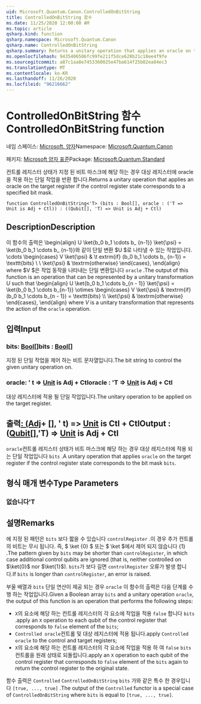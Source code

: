 ```yaml
---
uid: Microsoft.Quantum.Canon.ControlledOnBitString
title: ControlledOnBitString 함수
ms.date: 11/25/2020 12:00:00 AM
ms.topic: article
qsharp.kind: function
qsharp.namespace: Microsoft.Quantum.Canon
qsharp.name: ControlledOnBitString
qsharp.summary: Returns a unitary operation that applies an oracle on the target register if the control register state corresponds to a specified bit mask.
ms.openlocfilehash: 9435406506fc99fe211f5dce628b21c18ee4f9fe
ms.sourcegitcommit: a87c1aa8e7453360025e47ba614f25b02ea84ec3
ms.translationtype: MT
ms.contentlocale: ko-KR
ms.lasthandoff: 11/26/2020
ms.locfileid: "96216662"
---
```

# <a name="controlledonbitstring-function"></a><span data-ttu-id="ec5b4-102">ControlledOnBitString 함수</span><span class="sxs-lookup"><span data-stu-id="ec5b4-102">ControlledOnBitString function</span></span>

<span data-ttu-id="ec5b4-103">네임 스페이스: [Microsoft. 양자](xref:Microsoft.Quantum.Canon)</span><span class="sxs-lookup"><span data-stu-id="ec5b4-103">Namespace: [Microsoft.Quantum.Canon](xref:Microsoft.Quantum.Canon)</span></span>

<span data-ttu-id="ec5b4-104">패키지: [Microsoft 양자 표준](https://nuget.org/packages/Microsoft.Quantum.Standard)</span><span class="sxs-lookup"><span data-stu-id="ec5b4-104">Package: [Microsoft.Quantum.Standard](https://nuget.org/packages/Microsoft.Quantum.Standard)</span></span>


<span data-ttu-id="ec5b4-105">컨트롤 레지스터 상태가 지정 된 비트 마스크에 해당 하는 경우 대상 레지스터에 oracle을 적용 하는 단일 작업을 반환 합니다.</span><span class="sxs-lookup"><span data-stu-id="ec5b4-105">Returns a unitary operation that applies an oracle on the target register if the control register state corresponds to a specified bit mask.</span></span>

```qsharp
function ControlledOnBitString<'T> (bits : Bool[], oracle : ('T => Unit is Adj + Ctl)) : ((Qubit[], 'T) => Unit is Adj + Ctl)
```


## <a name="description"></a><span data-ttu-id="ec5b4-106">Description</span><span class="sxs-lookup"><span data-stu-id="ec5b4-106">Description</span></span>

<span data-ttu-id="ec5b4-107">이 함수의 출력은 \begin{align} U \ket{b_0 b_1 \cdots b_ {n-1}} \ket{\psi} = \ket{b_0 b_1 \cdots b_ {n-1}}와 같이 단일 변환 $U $로 나타낼 수 있는 작업입니다. \cdots \begin{cases} V \ket{\psi} & \t extrm{if} (b_0 b_1 \cdots b_ {n-1}) = \texttt{bits} \\ \\ \ket{\psi} & \textrm{otherwise} \end{cases}, \end{align} where $V $은 작업 동작을 나타내는 단일 변환입니다 `oracle` .</span><span class="sxs-lookup"><span data-stu-id="ec5b4-107">The output of this function is an operation that can be represented by a unitary transformation $U$ such that \begin{align} U \ket{b_0 b_1 \cdots b_{n - 1}} \ket{\psi} = \ket{b_0 b_1 \cdots b_{n-1}} \otimes \begin{cases} V \ket{\psi} & \textrm{if} (b_0 b_1 \cdots b_{n - 1}) = \texttt{bits} \\\\ \ket{\psi} & \textrm{otherwise} \end{cases}, \end{align} where $V$ is a unitary transformation that represents the action of the `oracle` operation.</span></span>

## <a name="input"></a><span data-ttu-id="ec5b4-108">입력</span><span class="sxs-lookup"><span data-stu-id="ec5b4-108">Input</span></span>

### <a name="bits--bool"></a><span data-ttu-id="ec5b4-109">bits: [Bool](xref:microsoft.quantum.lang-ref.bool)[]</span><span class="sxs-lookup"><span data-stu-id="ec5b4-109">bits : [Bool](xref:microsoft.quantum.lang-ref.bool)[]</span></span>

<span data-ttu-id="ec5b4-110">지정 된 단일 작업을 제어 하는 비트 문자열입니다.</span><span class="sxs-lookup"><span data-stu-id="ec5b4-110">The bit string to control the given unitary operation on.</span></span>


### <a name="oracle--t--unit--is-adj--ctl"></a><span data-ttu-id="ec5b4-111">oracle: ' t => [Unit](xref:microsoft.quantum.lang-ref.unit)  is Adj + Ctl</span><span class="sxs-lookup"><span data-stu-id="ec5b4-111">oracle : 'T => [Unit](xref:microsoft.quantum.lang-ref.unit)  is Adj + Ctl</span></span>

<span data-ttu-id="ec5b4-112">대상 레지스터에 적용 될 단일 작업입니다.</span><span class="sxs-lookup"><span data-stu-id="ec5b4-112">The unitary operation to be applied on the target register.</span></span>



## <a name="output--qubitt--unit--is-adj--ctl"></a><span data-ttu-id="ec5b4-113">출력[: (Adj](xref:microsoft.quantum.lang-ref.qubit)+ [], ' t) => [Unit](xref:microsoft.quantum.lang-ref.unit)  is Ctl + Ctl</span><span class="sxs-lookup"><span data-stu-id="ec5b4-113">Output : ([Qubit](xref:microsoft.quantum.lang-ref.qubit)[],'T) => [Unit](xref:microsoft.quantum.lang-ref.unit)  is Adj + Ctl</span></span>

<span data-ttu-id="ec5b4-114">`oracle`컨트롤 레지스터 상태가 비트 마스크에 해당 하는 경우 대상 레지스터에 적용 되는 단일 작업입니다 `bits` .</span><span class="sxs-lookup"><span data-stu-id="ec5b4-114">A unitary operation that applies `oracle` on the target register if the control register state corresponds to the bit mask `bits`.</span></span>

## <a name="type-parameters"></a><span data-ttu-id="ec5b4-115">형식 매개 변수</span><span class="sxs-lookup"><span data-stu-id="ec5b4-115">Type Parameters</span></span>

### <a name="t"></a><span data-ttu-id="ec5b4-116">없습니다</span><span class="sxs-lookup"><span data-stu-id="ec5b4-116">'T</span></span>



## <a name="remarks"></a><span data-ttu-id="ec5b4-117">설명</span><span class="sxs-lookup"><span data-stu-id="ec5b4-117">Remarks</span></span>

<span data-ttu-id="ec5b4-118">에 지정 된 패턴은 `bits` 보다 짧을 수 있습니다 `controlRegister` .이 경우 추가 컨트롤의 비트는 무시 됩니다. 즉, $ \ket {0} $ 또는 $ \ket $에서 제어 되지 않습니다 {1} .</span><span class="sxs-lookup"><span data-stu-id="ec5b4-118">The pattern given by `bits` may be shorter than `controlRegister`, in which case additional control qubits are ignored (that is, neither controlled on $\ket{0}$ nor $\ket{1}$).</span></span>
<span data-ttu-id="ec5b4-119">`bits`가 보다 길면 `controlRegister` 오류가 발생 합니다.</span><span class="sxs-lookup"><span data-stu-id="ec5b4-119">If `bits` is longer than `controlRegister`, an error is raised.</span></span>

<span data-ttu-id="ec5b4-120">부울 배열과 `bits` 단일 연산이 제공 되는 경우 `oracle` 이 함수의 출력은 다음 단계를 수행 하는 작업입니다.</span><span class="sxs-lookup"><span data-stu-id="ec5b4-120">Given a Boolean array `bits` and a unitary operation `oracle`, the output of this function is an operation that performs the following steps:</span></span>

* <span data-ttu-id="ec5b4-121">`X`의 요소에 해당 하는 컨트롤 레지스터의 각 요소에 작업을 적용 `false` 합니다 `bits` .</span><span class="sxs-lookup"><span data-stu-id="ec5b4-121">apply an `X` operation to each qubit of the control register that corresponds to `false` element of the `bits`;</span></span>
* <span data-ttu-id="ec5b4-122">`Controlled oracle`컨트롤 및 대상 레지스터에 적용 됩니다.</span><span class="sxs-lookup"><span data-stu-id="ec5b4-122">apply `Controlled oracle` to the control and target registers;</span></span>
* <span data-ttu-id="ec5b4-123">`X`의 요소에 해당 하는 컨트롤 레지스터의 각 요소에 작업을 적용 하 여 `false` `bits` 컨트롤을 원래 상태로 되돌립니다.</span><span class="sxs-lookup"><span data-stu-id="ec5b4-123">apply an `X` operation to each qubit of the control register that corresponds to `false` element of the `bits` again to return the control register to the original state.</span></span>

<span data-ttu-id="ec5b4-124">함수 출력은 `Controlled` `ControlledOnBitString` `bits` 가와 같은 특수 한 경우입니다 `[true, ..., true]` .</span><span class="sxs-lookup"><span data-stu-id="ec5b4-124">The output of the `Controlled` functor is a special case of `ControlledOnBitString` where `bits` is equal to `[true, ..., true]`.</span></span>
